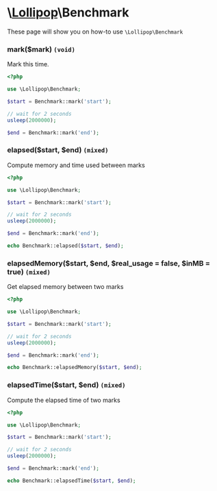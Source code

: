 # \\[Lollipop](http://github.com/4ldrich/lollipop-php)\Benchmark

These page will show you on how-to use ```\Lollipop\Benchmark``` 

### mark($mark) ```(void)```
Mark this time.

```php
<?php

use \Lollipop\Benchmark;

$start = Benchmark::mark('start');

// wait for 2 seconds
usleep(2000000);

$end = Benchmark::mark('end');

```

### elapsed($start, $end) ```(mixed)```
Compute memory and time used between marks

```php
<?php

use \Lollipop\Benchmark;

$start = Benchmark::mark('start');

// wait for 2 seconds
usleep(2000000);

$end = Benchmark::mark('end');

echo Benchmark::elapsed($start, $end);

```

### elapsedMemory($start, $end, $real_usage = false, $inMB = true) ```(mixed)```
Get elapsed memory between two marks

```php
<?php

use \Lollipop\Benchmark;

$start = Benchmark::mark('start');

// wait for 2 seconds
usleep(2000000);

$end = Benchmark::mark('end');

echo Benchmark::elapsedMemory($start, $end);

```

### elapsedTime($start, $end) ```(mixed)```
Compute the elapsed time of two marks

```php
<?php

use \Lollipop\Benchmark;

$start = Benchmark::mark('start');

// wait for 2 seconds
usleep(2000000);

$end = Benchmark::mark('end');

echo Benchmark::elapsedTime($start, $end);

```

